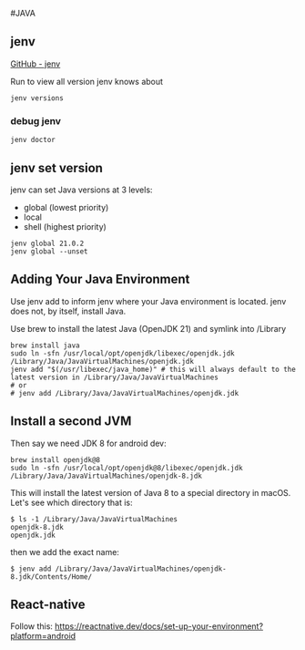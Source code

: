 #JAVA

## jenv

[GitHub - jenv](https://github.com/jenv/jenv)

Run to view all version jenv knows about

```
jenv versions
```

### debug jenv

```
jenv doctor
```

## jenv set version

jenv can set Java versions at 3 levels:

- global (lowest priority)
- local
- shell (highest priority)

```
jenv global 21.0.2
jenv global --unset
```

## Adding Your Java Environment

Use jenv add to inform jenv where your Java environment is located. jenv does not, by itself, install Java.

Use brew to install the latest Java (OpenJDK 21) and symlink into /Library

```
brew install java
sudo ln -sfn /usr/local/opt/openjdk/libexec/openjdk.jdk /Library/Java/JavaVirtualMachines/openjdk.jdk
jenv add "$(/usr/libexec/java_home)" # this will always default to the latest version in /Library/Java/JavaVirtualMachines
# or
# jenv add /Library/Java/JavaVirtualMachines/openjdk.jdk
```

## Install a second JVM

Then say we need JDK 8 for android dev:

```
brew install openjdk@8
sudo ln -sfn /usr/local/opt/openjdk@8/libexec/openjdk.jdk /Library/Java/JavaVirtualMachines/openjdk-8.jdk
```

This will install the latest version of Java 8 to a special directory in macOS. Let's see which directory that is:

```
$ ls -1 /Library/Java/JavaVirtualMachines
openjdk-8.jdk
openjdk.jdk
```

then we add the exact name:

```
$ jenv add /Library/Java/JavaVirtualMachines/openjdk-8.jdk/Contents/Home/
```

## React-native

Follow this: https://reactnative.dev/docs/set-up-your-environment?platform=android
